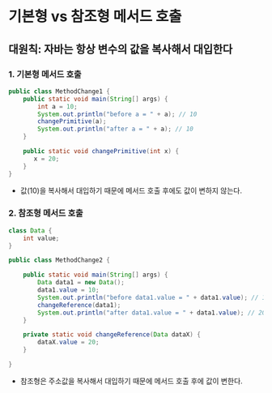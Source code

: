 # 기본형 vs 참조형 메서드 호출
## 대원칙: 자바는 항상 변수의 값을 복사해서 대입한다

### 1. 기본형 메서드 호출
```java
public class MethodChange1 {
    public static void main(String[] args) {
        int a = 10;
        System.out.println("before a = " + a); // 10
        changePrimitive(a);
        System.out.println("after a = " + a); // 10
    }

    public static void changePrimitive(int x) {
       x = 20;
    }
}
```
- 값(10)을 복사해서 대입하기 때문에 메서드 호출 후에도 값이 변하지 않는다.

### 2. 참조형 메서드 호출
```java
class Data {
    int value;
}

public class MethodChange2 {

    public static void main(String[] args) {
        Data data1 = new Data();
        data1.value = 10;
        System.out.println("before data1.value = " + data1.value); // 10
        changeReference(data1);
        System.out.println("after data1.value = " + data1.value); // 20
    }

    private static void changeReference(Data dataX) {
        dataX.value = 20;
    }

}
```
- 참조형은 주소값을 복사해서 대입하기 때문에 메서드 호출 후에 값이 변한다.